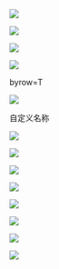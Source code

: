 

![](https://gitee.com/hxc8/images7/raw/master/img/202407190021171.jpg)



![](https://gitee.com/hxc8/images7/raw/master/img/202407190021534.jpg)



![](https://gitee.com/hxc8/images7/raw/master/img/202407190021657.jpg)



![](https://gitee.com/hxc8/images7/raw/master/img/202407190021814.jpg)





byrow=T



![](https://gitee.com/hxc8/images7/raw/master/img/202407190021671.jpg)



自定义名称

![](https://gitee.com/hxc8/images7/raw/master/img/202407190021018.jpg)





![](https://gitee.com/hxc8/images7/raw/master/img/202407190021147.jpg)



![](https://gitee.com/hxc8/images7/raw/master/img/202407190021394.jpg)





![](https://gitee.com/hxc8/images7/raw/master/img/202407190021780.jpg)





![](https://gitee.com/hxc8/images7/raw/master/img/202407190021924.jpg)



![](https://gitee.com/hxc8/images7/raw/master/img/202407190021173.jpg)



![](https://gitee.com/hxc8/images7/raw/master/img/202407190021434.jpg)



![](https://gitee.com/hxc8/images7/raw/master/img/202407190021077.jpg)






